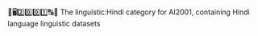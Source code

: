 🧠️🖥️2️⃣️0️⃣️0️⃣️1️⃣️🔠️🔢️ The linguistic:Hindi category for AI2001, containing Hindi language linguistic datasets 
